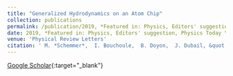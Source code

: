 ```yaml
---
title: "Generalized Hydrodynamics on an Atom Chip"
collection: publications
permalink: /publication/2019, *Featured in: Physics, Editors' suggestion, Physics Today \& Journal Club for Condensed Matter Physics*-03-01-Generalized-Hydrodynamics-on-an-Atom-Chip
date: 2019, *Featured in: Physics, Editors' suggestion, Physics Today \& Journal Club for Condensed Matter Physics*-03-01
venue: 'Physical Review Letters'
citation: ' M. *Schemmer*,  I. Bouchoule,  B. Doyon,  J. Dubail, &quot;Generalized Hydrodynamics on an Atom Chip.&quot; Physical Review Letters, 2019, *Featured in: Physics, Editors&apos; suggestion, Physics Today \&amp; Journal Club for Condensed Matter Physics*.'
---
```

[Google Scholar](https://scholar.google.com/scholar?q=Generalized+Hydrodynamics+on+an+Atom+Chip){:target="_blank"}